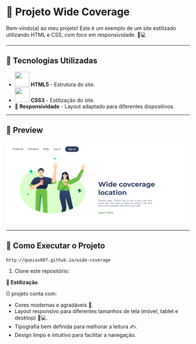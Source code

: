 # 📌 Projeto Wide Coverage

Bem-vindo(a) ao meu projeto! Este é um exemplo de um site estilizado utilizando HTML e CSS, com foco em responsividade. 📱💻

---

## 🚀 Tecnologias Utilizadas

<ul>
  <li><img src="https://cdn.jsdelivr.net/gh/devicons/devicon/icons/html5/html5-original.svg" width="40" height="40"/> <strong>HTML5</strong> - Estrutura do site.</li>
  <li><img src="https://cdn.jsdelivr.net/gh/devicons/devicon/icons/css3/css3-original.svg" width="40" height="40"/> <strong>CSS3</strong> - Estilização do site.</li>
  <li>📱 <strong>Responsividade</strong> - Layout adaptado para diferentes dispositivos.</li>
</ul>

---

## 📸 Preview

<img src="https://github.com/Queias007/wide-coverage/blob/main/assets/print-wide.png?raw=true" width="800">

---

## 📂 Como Executar o Projeto
<pre><code>http://queias007.github.io/wide-coverage</code></pre>

1. Clone este repositório:

<p><strong>🎨 Estilização</strong></p>
<p>O projeto conta com:</p>
<ul>
  <li>Cores modernas e agradáveis 🎨.</li>
  <li>Layout responsivo para diferentes tamanhos de tela (móvel, tablet e desktop) 📱💻.</li>
  <li>Tipografia bem definida para melhorar a leitura ✍️.</li>
  <li>Design limpo e intuitivo para facilitar a navegação.</li>
</ul>

